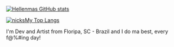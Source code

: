 [![Hellenmas GitHub stats](https://github-readme-stats.vercel.app/api?username=nicksMy&theme=dracula&layout=compact)](https://github.com/nicksMy/github-readme-stats)

[![nicksMy Top Langs](https://github-readme-stats.vercel.app/api/top-langs/?username=nicksMy&theme=dracula&layout=compact)](https://github.com/nicksMy/github-readme-stats)

I'm Dev and Artist from Floripa, SC - Brazil and I do ma best, every f@%#ing day!
